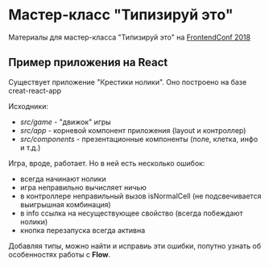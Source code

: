 # Мастер-класс "Типизируй этo"

Материалы для мастер-класса "Типизируй это" на [FrontendConf 2018](http://frontendconf.ru/moscow/2018/abstracts/3774)

## Пример приложения на **React**
Существует приложение "Крестики нолики". 
Оно построено на базе creat-react-app

Исходники:
- *src/game* - "движок" игры
- *src/app* - корневой компонент приложения (layout и контроллер)
- *src/components* - презентационные компоненты (поле, клетка, инфо и т.д.)

Игра, вроде, работает. Но в ней есть несколько ошибок:
- всегда начинают нолики
- игра неправильно вычисляет ничью
- в контроллере неправильный вызов isNormalCell (не подсвечивается выигрышная комбинация)
- в info ссылка на несуществующее свойство (всегда побеждают нолики)
- кнопка перезапуска всегда активна
 
Добавляя типы, можно найти и исправиь эти ошибки,
попутно узнать об особенностях работы с **Flow**.